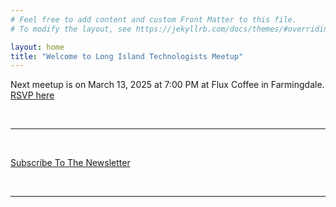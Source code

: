 ```yaml
---
# Feel free to add content and custom Front Matter to this file.
# To modify the layout, see https://jekyllrb.com/docs/themes/#overriding-theme-defaults

layout: home
title: "Welcome to Long Island Technologists Meetup"
---
```


Next meetup is on March 13, 2025 at 7:00 PM at Flux Coffee in Farmingdale. [RSVP here](https://www.eventbrite.com/e/long-island-technologists-meetup-free-tickets-1230485839269)

<br>

---

<br>

[Subscribe To The Newsletter](https://causeofakind.us16.list-manage.com/subscribe?u=847ea1526d6523a41ef1eb5a5&id=48d53e9627) 

<br>

---

<br>
